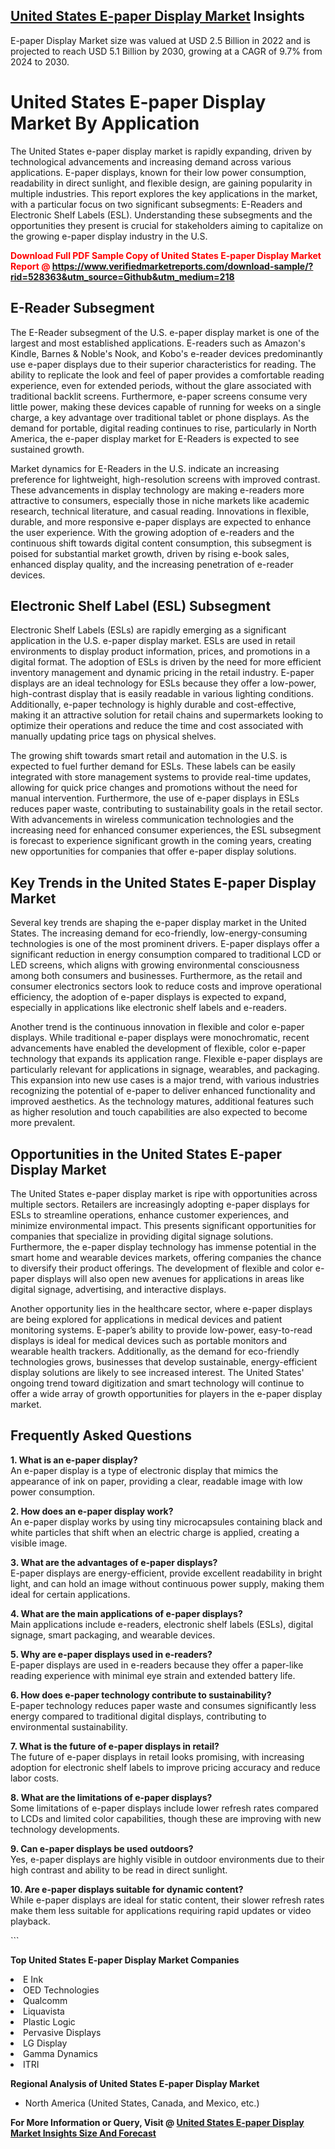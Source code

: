 <h2><a href="https://www.verifiedmarketreports.com/download-sample/?rid=528363&amp;utm_source=Github&amp;utm_medium=218" target="_blank">United States E-paper Display Market</a> Insights</h2><p>E-paper Display Market size was valued at USD 2.5 Billion in 2022 and is projected to reach USD 5.1 Billion by 2030, growing at a CAGR of 9.7% from 2024 to 2030.</p><p> <h1>United States E-paper Display Market By Application</h1> <p>The United States e-paper display market is rapidly expanding, driven by technological advancements and increasing demand across various applications. E-paper displays, known for their low power consumption, readability in direct sunlight, and flexible design, are gaining popularity in multiple industries. This report explores the key applications in the market, with a particular focus on two significant subsegments: E-Readers and Electronic Shelf Labels (ESL). Understanding these subsegments and the opportunities they present is crucial for stakeholders aiming to capitalize on the growing e-paper display industry in the U.S.</p> <p><strong><p><span class=""><span style="color: #ff0000;"><strong>Download Full PDF Sample Copy of United States E-paper Display Market Report</strong> @ </span><a href="https://www.verifiedmarketreports.com/download-sample/?rid=528363&amp;utm_source=Github&amp;utm_medium=218" target="_blank">https://www.verifiedmarketreports.com/download-sample/?rid=528363&amp;utm_source=Github&amp;utm_medium=218</a></span></p></strong></p> <h2>E-Reader Subsegment</h2> <p>The E-Reader subsegment of the U.S. e-paper display market is one of the largest and most established applications. E-readers such as Amazon's Kindle, Barnes & Noble's Nook, and Kobo's e-reader devices predominantly use e-paper displays due to their superior characteristics for reading. The ability to replicate the look and feel of paper provides a comfortable reading experience, even for extended periods, without the glare associated with traditional backlit screens. Furthermore, e-paper screens consume very little power, making these devices capable of running for weeks on a single charge, a key advantage over traditional tablet or phone displays. As the demand for portable, digital reading continues to rise, particularly in North America, the e-paper display market for E-Readers is expected to see sustained growth.</p> <p>Market dynamics for E-Readers in the U.S. indicate an increasing preference for lightweight, high-resolution screens with improved contrast. These advancements in display technology are making e-readers more attractive to consumers, especially those in niche markets like academic research, technical literature, and casual reading. Innovations in flexible, durable, and more responsive e-paper displays are expected to enhance the user experience. With the growing adoption of e-readers and the continuous shift towards digital content consumption, this subsegment is poised for substantial market growth, driven by rising e-book sales, enhanced display quality, and the increasing penetration of e-reader devices.</p> <h2>Electronic Shelf Label (ESL) Subsegment</h2> <p>Electronic Shelf Labels (ESLs) are rapidly emerging as a significant application in the U.S. e-paper display market. ESLs are used in retail environments to display product information, prices, and promotions in a digital format. The adoption of ESLs is driven by the need for more efficient inventory management and dynamic pricing in the retail industry. E-paper displays are an ideal technology for ESLs because they offer a low-power, high-contrast display that is easily readable in various lighting conditions. Additionally, e-paper technology is highly durable and cost-effective, making it an attractive solution for retail chains and supermarkets looking to optimize their operations and reduce the time and cost associated with manually updating price tags on physical shelves.</p> <p>The growing shift towards smart retail and automation in the U.S. is expected to fuel further demand for ESLs. These labels can be easily integrated with store management systems to provide real-time updates, allowing for quick price changes and promotions without the need for manual intervention. Furthermore, the use of e-paper displays in ESLs reduces paper waste, contributing to sustainability goals in the retail sector. With advancements in wireless communication technologies and the increasing need for enhanced consumer experiences, the ESL subsegment is forecast to experience significant growth in the coming years, creating new opportunities for companies that offer e-paper display solutions.</p> <h2>Key Trends in the United States E-paper Display Market</h2> <p>Several key trends are shaping the e-paper display market in the United States. The increasing demand for eco-friendly, low-energy-consuming technologies is one of the most prominent drivers. E-paper displays offer a significant reduction in energy consumption compared to traditional LCD or LED screens, which aligns with growing environmental consciousness among both consumers and businesses. Furthermore, as the retail and consumer electronics sectors look to reduce costs and improve operational efficiency, the adoption of e-paper displays is expected to expand, especially in applications like electronic shelf labels and e-readers.</p> <p>Another trend is the continuous innovation in flexible and color e-paper displays. While traditional e-paper displays were monochromatic, recent advancements have enabled the development of flexible, color e-paper technology that expands its application range. Flexible e-paper displays are particularly relevant for applications in signage, wearables, and packaging. This expansion into new use cases is a major trend, with various industries recognizing the potential of e-paper to deliver enhanced functionality and improved aesthetics. As the technology matures, additional features such as higher resolution and touch capabilities are also expected to become more prevalent.</p> <h2>Opportunities in the United States E-paper Display Market</h2> <p>The United States e-paper display market is ripe with opportunities across multiple sectors. Retailers are increasingly adopting e-paper displays for ESLs to streamline operations, enhance customer experiences, and minimize environmental impact. This presents significant opportunities for companies that specialize in providing digital signage solutions. Furthermore, the e-paper display technology has immense potential in the smart home and wearable devices markets, offering companies the chance to diversify their product offerings. The development of flexible and color e-paper displays will also open new avenues for applications in areas like digital signage, advertising, and interactive displays.</p> <p>Another opportunity lies in the healthcare sector, where e-paper displays are being explored for applications in medical devices and patient monitoring systems. E-paper’s ability to provide low-power, easy-to-read displays is ideal for medical devices such as portable monitors and wearable health trackers. Additionally, as the demand for eco-friendly technologies grows, businesses that develop sustainable, energy-efficient display solutions are likely to see increased interest. The United States' ongoing trend toward digitization and smart technology will continue to offer a wide array of growth opportunities for players in the e-paper display market.</p> <h2>Frequently Asked Questions</h2> <p><strong>1. What is an e-paper display?</strong><br>An e-paper display is a type of electronic display that mimics the appearance of ink on paper, providing a clear, readable image with low power consumption.</p> <p><strong>2. How does an e-paper display work?</strong><br>An e-paper display works by using tiny microcapsules containing black and white particles that shift when an electric charge is applied, creating a visible image.</p> <p><strong>3. What are the advantages of e-paper displays?</strong><br>E-paper displays are energy-efficient, provide excellent readability in bright light, and can hold an image without continuous power supply, making them ideal for certain applications.</p> <p><strong>4. What are the main applications of e-paper displays?</strong><br>Main applications include e-readers, electronic shelf labels (ESLs), digital signage, smart packaging, and wearable devices.</p> <p><strong>5. Why are e-paper displays used in e-readers?</strong><br>E-paper displays are used in e-readers because they offer a paper-like reading experience with minimal eye strain and extended battery life.</p> <p><strong>6. How does e-paper technology contribute to sustainability?</strong><br>E-paper technology reduces paper waste and consumes significantly less energy compared to traditional digital displays, contributing to environmental sustainability.</p> <p><strong>7. What is the future of e-paper displays in retail?</strong><br>The future of e-paper displays in retail looks promising, with increasing adoption for electronic shelf labels to improve pricing accuracy and reduce labor costs.</p> <p><strong>8. What are the limitations of e-paper displays?</strong><br>Some limitations of e-paper displays include lower refresh rates compared to LCDs and limited color capabilities, though these are improving with new technology developments.</p> <p><strong>9. Can e-paper displays be used outdoors?</strong><br>Yes, e-paper displays are highly visible in outdoor environments due to their high contrast and ability to be read in direct sunlight.</p> <p><strong>10. Are e-paper displays suitable for dynamic content?</strong><br>While e-paper displays are ideal for static content, their slower refresh rates make them less suitable for applications requiring rapid updates or video playback.</p> ```</p><p><strong>Top United States E-paper Display Market Companies</strong></p><div data-test-id=""><p><li>E Ink</li><li> OED Technologies</li><li> Qualcomm</li><li> Liquavista</li><li> Plastic Logic</li><li> Pervasive Displays</li><li> LG Display</li><li> Gamma Dynamics</li><li> ITRI</li></p><div><strong>Regional Analysis of&nbsp;United States E-paper Display Market</strong></div><ul><li dir="ltr"><p dir="ltr">North America&nbsp;(United States, Canada, and Mexico, etc.)</p></li></ul><p><strong>For More Information or Query, Visit @&nbsp;</strong><strong><a href="https://www.verifiedmarketreports.com/product/e-paper-display-market-size-and-forecast/?utm_source=Github&amp;utm_medium=218" target="_blank">United States E-paper Display Market Insights Size And Forecast</a></strong></p></div>
